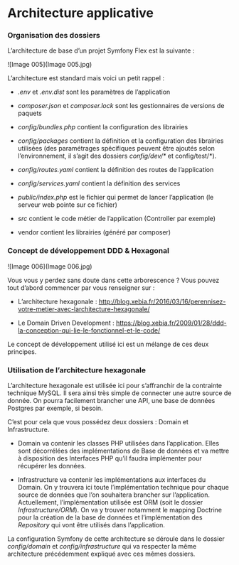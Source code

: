 Architecture applicative
========================

### Organisation des dossiers

L’architecture de base d’un projet Symfony Flex est la suivante : 

![Image 005](Image 005.jpg)

L’architecture est standard mais voici un petit rappel :
- *.env* et *.env.dist* sont les paramètres de l’application

- *composer.json* et *composer.lock* sont les gestionnaires de versions de paquets

- *config/bundles.php* contient la configuration des librairies

- *config/packages* contient la définition et la configuration des librairies utilisées (des paramétrages spécifiques peuvent être ajoutés selon l’environnement, il s’agit des dossiers *config/dev/\** et config/test/*).

- *config/routes.yaml* contient la définition des routes de l’application

- *config/services.yaml* contient la définition des services 

- *public/index.php* est le fichier qui permet de lancer l’application (le serveur web pointe sur ce fichier)

- *src* contient le code métier de l’application (Controller par exemple)

- vendor contient les librairies (généré par composer)

### Concept de développement DDD & Hexagonal

![Image 006](Image 006.jpg)



Vous vous y perdez sans doute dans cette arborescence ? Vous pouvez tout d’abord commencer par vous renseigner sur :

- L’architecture hexagonale : <http://blog.xebia.fr/2016/03/16/perennisez-votre-metier-avec-larchitecture-hexagonale/>

- Le Domain Driven Development : <https://blog.xebia.fr/2009/01/28/ddd-la-conception-qui-lie-le-fonctionnel-et-le-code/>

 Le concept de développement utilisé ici est un mélange de ces deux principes.

### Utilisation de l’architecture hexagonale

L’architecture hexagonale est utilisée ici pour s’affranchir de la contrainte technique MySQL. Il sera ainsi très simple de connecter une autre source de donnée. On pourra facilement brancher une API, une base de données Postgres par exemple, si besoin.

C’est pour cela que vous possédez deux dossiers : Domain et Infrastructure.

-	Domain va contenir les classes PHP utilisées dans l’application. Elles sont décorrélées des implémentations de Base de données et va mettre à disposition des Interfaces PHP qu’il faudra implémenter pour récupérer les données.

-	Infrastructure va contenir les implémentations aux interfaces du Domain. On y trouvera ici toute l’implémentation technique pour chaque source de données que l’on souhaitera brancher sur l’application. Actuellement, l’implémentation utilisée est ORM (soit le dossier *Infrastructure/ORM*). On va y trouver notamment le mapping Doctrine pour la création de la base de données et l’implémentation des *Repository* qui vont être utilisés dans l’application.

La configuration Symfony de cette architecture se déroule dans le dossier *config/domain* et *config/infrastructure* qui va respecter la même architecture précédemment expliqué avec ces mêmes dossiers.
